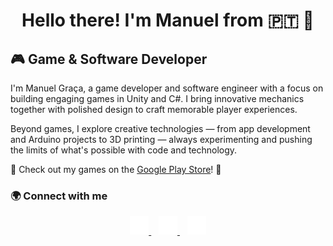 <h1 align="center">Hello there! I'm Manuel from 🇵🇹 👋</h1>

<!-- <div align="center">
    <img src="https://media4.giphy.com/media/v1.Y2lkPTc5MGI3NjExaHhtN2xkb3dkOHJkMGl1eHU4N2U3MHU1NGd1ajZmbnBmaTltdnRsMCZlcD12MV9pbnRlcm5hbF9naWZfYnlfaWQmY3Q9Zw/FcqKy4Kj7XOK0hCW4g/giphy.webp" width="800" height="440">
</div>-->

## 🎮 Game & Software Developer
I'm Manuel Graça, a game developer and software engineer with a focus on building engaging games in Unity and C#. I bring innovative mechanics together with polished design to craft memorable player experiences.

Beyond games, I explore creative technologies — from app development and Arduino projects to 3D printing — always experimenting and pushing the limits of what's possible with code and technology.

📱 Check out my games on the [Google Play Store](https://play.google.com/store/apps/dev?id=5166879939043699920)! 🔗


### 🌍 Connect with me

<div align="center">
    <a href="https://x.com/ManelGracaGames">
        <img src="./img/twitter-dark.svg" alt="Twitter" width="30">
    </a>
    &nbsp;&nbsp;
    <a href="https://www.linkedin.com/in/manuel-jo%C3%A3o-gra%C3%A7a-653aa3226/">
        <img src="./img/linkedin-dark.svg" alt="LinkedIn" width="30">
    </a>
    &nbsp;&nbsp;
    <a href="https://www.instagram.com/manuelgracagames/">
        <img src="./img/instagram-dark.svg" alt="Instagram" width="30">
    </a>
</div>

<br>
<br>


